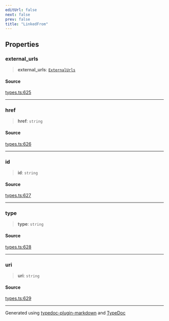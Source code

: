 ```yaml
---
editUrl: false
next: false
prev: false
title: "LinkedFrom"
---
```


## Properties

### external\_urls

> **external\_urls**: [`ExternalUrls`](/api/interfaces/externalurls/)

#### Source

[types.ts:625](https://github.com/fostertheweb/spotify-web-sdk/blob/e412602/src/types.ts#L625)

***

### href

> **href**: `string`

#### Source

[types.ts:626](https://github.com/fostertheweb/spotify-web-sdk/blob/e412602/src/types.ts#L626)

***

### id

> **id**: `string`

#### Source

[types.ts:627](https://github.com/fostertheweb/spotify-web-sdk/blob/e412602/src/types.ts#L627)

***

### type

> **type**: `string`

#### Source

[types.ts:628](https://github.com/fostertheweb/spotify-web-sdk/blob/e412602/src/types.ts#L628)

***

### uri

> **uri**: `string`

#### Source

[types.ts:629](https://github.com/fostertheweb/spotify-web-sdk/blob/e412602/src/types.ts#L629)

***

Generated using [typedoc-plugin-markdown](https://www.npmjs.com/package/typedoc-plugin-markdown) and [TypeDoc](https://typedoc.org/)
